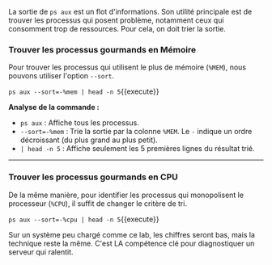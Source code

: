 La sortie de `ps aux` est un flot d'informations. Son utilité principale est de trouver les processus qui posent problème, notamment ceux qui consomment trop de ressources. Pour cela, on doit trier la sortie.

### Trouver les processus gourmands en Mémoire

Pour trouver les processus qui utilisent le plus de mémoire (`%MEM`), nous pouvons utiliser l'option `--sort`.

`ps aux --sort=-%mem | head -n 5`{{execute}}

**Analyse de la commande :**
-   `ps aux` : Affiche tous les processus.
-   `--sort=-%mem` : Trie la sortie par la colonne `%MEM`. Le `-` indique un ordre décroissant (du plus grand au plus petit).
-   `| head -n 5` : Affiche seulement les 5 premières lignes du résultat trié.

---

### Trouver les processus gourmands en CPU

De la même manière, pour identifier les processus qui monopolisent le processeur (`%CPU`), il suffit de changer le critère de tri.

`ps aux --sort=-%cpu | head -n 5`{{execute}}

Sur un système peu chargé comme ce lab, les chiffres seront bas, mais la technique reste la même. C'est LA compétence clé pour diagnostiquer un serveur qui ralentit.